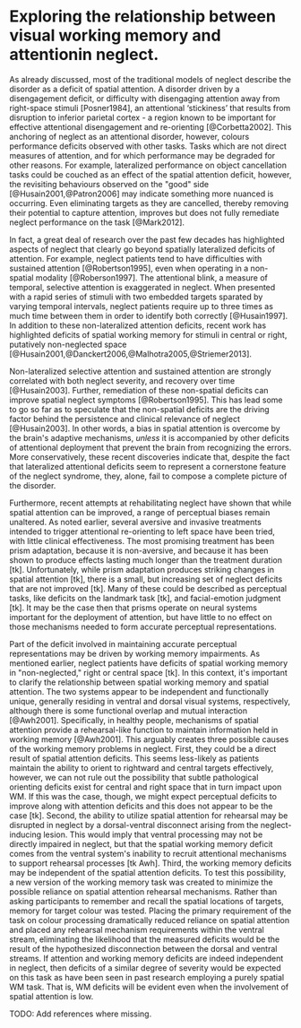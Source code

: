 Exploring the relationship between visual working memory and attentionin neglect.
==================================================================================

As already discussed, most of the traditional models of neglect describe
the disorder as a deficit of spatial attention. A disorder driven by a
disengagement deficit, or difficulty with disengaging attention away
from right-space stimuli [Posner1984], an attentional ‘stickiness’ that
results from disruption to inferior parietal cortex - a region known to
be important for effective attentional disengagement and re-orienting
[@Corbetta2002]. This anchoring of neglect as an attentional disorder,
however, colours performance deficits observed with other tasks. Tasks
which are not direct measures of attention, and for which performance
may be degraded for other reasons. For example, lateralized performance
on object cancellation tasks could be couched as an effect of the
spatial attention deficit, however, the revisiting behaviours observed
on the "good" side [@Husain2001,@Patron2006] may indicate something more
nuanced is occurring. Even eliminating targets as they are cancelled,
thereby removing their potential to capture attention, improves but does
not fully remediate neglect performance on the task [@Mark2012]. 

In fact, a great deal of research over the past few decades has
highlighted aspects of neglect that clearly go beyond spatially
lateralized deficits of attention. For example, neglect patients tend to
have difficulties with sustained attention [@Robertson1995], even when
operating in a non-spatial modality [@Roberson1997]. The attentional
blink, a measure of temporal, selective attention is exaggerated in
neglect. When presented with a rapid series of stimuli with two embedded
targets sparated by varying temporal intervals, neglect patients require
up to three times as much time between them in order to identify both
correctly [@Husain1997]. In addition to these non-lateralized attention
deficits, recent work has highlighted deficits of spatial working memory
for stimuli in central or right, putatively non-neglected space
[@Husain2001,@Danckert2006,@Malhotra2005,@Striemer2013].

Non-lateralized selective attention and sustained attention are strongly
correlated with both neglect severity, and recovery over time
[@Husain2003]. Further, remediation of these non-spatial deficits can
improve spatial neglect symptoms [@Robertson1995]. This has lead some to
go so far as to speculate that the non-spatial deficits are the driving
factor behind the persistence and clinical relevance of neglect
[@Husain2003]. In other words, a bias in spatial attention is overcome
by the brain's adaptive mechanisms, *unless* it is accompanied by other
deficits of attentional deployment that prevent the brain from
recognizing the errors. More conservatively, these recent discoveries
indicate that, despite the fact that lateralized attentional deficits
seem to represent a cornerstone feature of the neglect syndrome, they,
alone, fail to compose a complete picture of the disorder.

Furthermore, recent attempts at rehabilitating neglect have shown that
while spatial attention can be improved, a range of perceptual biases
remain unaltered. As noted earlier, several aversive and invasive
treatments intended to trigger attentional re-orienting to left space
have been tried, with little clinical effectiveness. The most promising
treatment has been prism adaptation, because it is non-aversive, and
because it has been shown to produce effects lasting much longer than
the treatment duration [tk]. Unfortunately, while prism adaptation
produces striking changes in spatial attention [tk], there is a small,
but increasing set of neglect deficits that are not improved [tk]. Many
of these could be described as perceptual tasks, like deficits on the
landmark task [tk], and facial-emotion judgment [tk]. It may be the case
then that prisms operate on neural systems important for the deployment
of attention, but have little to no effect on those mechanisms needed to
form accurate perceptual representations.

Part of the deficit involved in maintaining accurate perceptual
representations may be driven by working memory impairments. As
mentioned earlier, neglect patients have deficits
of spatial working memory in "non-neglected,"
right or central space [tk].  In this context,
it's important to clarify the relationship between
spatial working memory and spatial attention.  The
two systems appear to be independent and
functionally unique, generally residing in ventral
and dorsal visual systems, respectively, although
there is some functional overlap and mutual
interaction [@Awh2001].  Specifically, in healthy
people, mechanisms of spatial attention provide a
rehearsal-like function to maintain information
held in working memory [@Awh2001]. This arguably
creates three possible causes of the working
memory problems in neglect. First, they could be a
direct result of spatial attention deficits. This
seems less-likely as patients maintain the ability
to orient to rightward and central targets
effectively, however, we can not rule out the
possibility that subtle pathological orienting
deficits exist for central and right space that in
turn impact upon WM. If this was the case, though,
we might expect perceptual deficits to improve
along with attention deficits and this does not
appear to be the case [tk]. Second, the ability to
utilize spatial attention for rehearsal may be
disrupted in neglect by a dorsal-ventral
disconnect arising from the neglect-inducing
lesion. This would imply that ventral processing
may not be directly impaired in neglect, but that
the spatial working memory deficit comes from the
ventral system's inability to recruit attentional
mechanisms to support rehearsal processes [tk
Awh]. Third, the working memory deficits may be
independent of the spatial attention deficits. To
test this possibility, a new version of the
working memory task was created to minimize the
possible reliance on spatial attention rehearsal
mechanisms. Rather than asking participants to
remember and recall the spatial locations of
targets, memory for target colour was tested.
Placing the primary requirement of the task on
colour processing dramatically reduced reliance on
spatial attention and placed any rehearsal
mechanism requirements within the ventral stream,
eliminating the likelihood that the measured
deficits would be the result of the hypothesized
disconnection between the dorsal and ventral
streams. If attention and working memory deficits
are indeed independent in neglect, then deficits
of a similar degree of severity would be expected
on this task as have been seen in past research
employing a purely spatial WM task. That is, WM
deficits will be evident even when the involvement
of spatial attention is low.

TODO: Add references where missing.
